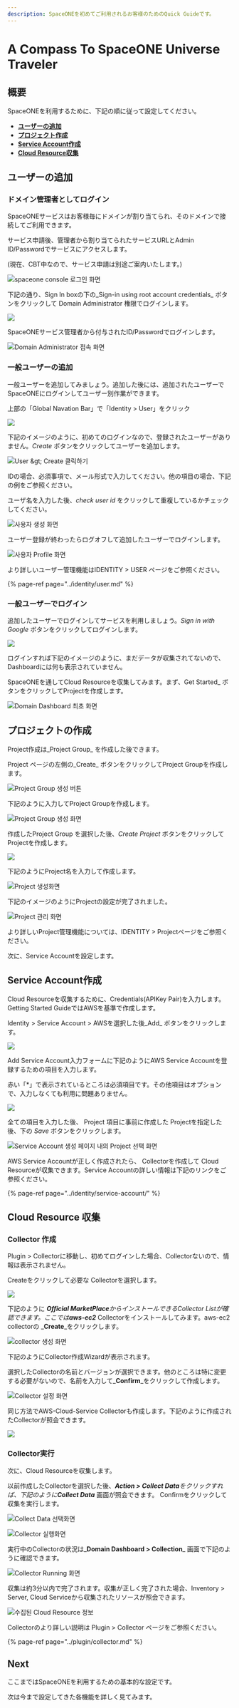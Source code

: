 ```yaml
---
description: SpaceONEを初めてご利用されるお客様のためのQuick Guideです。
---
```


# A Compass To SpaceONE Universe Traveler

## 概要 <a id="overview"></a>

SpaceONEを利用するために、下記の順に従って設定してください。

* [**ユーザーの追加**](getting-started-2.md#adding-user)
* [**プロジェクト作成**](getting-started-2.md#creating-project)
* [**Service Account作成**](getting-started-2.md#creating-service-account)
* [**Cloud Resource収集** ](getting-started-2.md#discovering-cloud-resource)

## ユーザーの追加 <a id="adding-user"></a>

### ドメイン管理者としてログイン

SpaceONEサービスはお客様毎にドメインが割り当てられ、そのドメインで接続してご利用できます。

サービス申請後、管理者から割り当てられたサービスURLとAdmin ID/Passwordでサービスにアクセスします。

\(現在、CBT中なので、サービス申請は別途ご案内いたします。\)

![spaceone console &#xB85C;&#xADF8;&#xC778; &#xD654;&#xBA74;](../.gitbook/assets/2020-07-31-3.42.25.png)

下記の通り、Sign In boxの下の_Sign-in using root account credentials_ ボタンをクリックして Domain Administrator 権限でログインします。

![](../.gitbook/assets/2020-07-31-3.43.11.png)

SpaceONEサービス管理者から付与されたID/Passwordでログインします。

![Domain Administrator &#xC811;&#xC18D; &#xD654;&#xBA74;](../.gitbook/assets/2020-07-31-3.44.00.png)

### 一般ユーザーの追加

一般ユーザーを追加してみましょう。追加した後には、追加されたユーザーでSpaceONEにログインしてユーザー別作業ができます。

上部の「Global Navation Bar」で「Identity &gt; User」をクリック

![](../.gitbook/assets/2020-07-31-3.46.38.png)

下記のイメージのように、初めてのログインなので、登録されたユーザーがありません。_Create_ ボタンをクリックしてユーザーを追加します。

![User &amp;gt; Create &#xD074;&#xB9AD;&#xD558;&#xAE30;](../.gitbook/assets/2020-07-31-3.48.11.png)

IDの場合、必須事項で、メール形式で入力してください。他の項目の場合、下記の例をご参照ください。

ユーザ名を入力した後、_check user id_ をクリックして重複しているかチェックしてください。

![&#xC0AC;&#xC6A9;&#xC790; &#xC0DD;&#xC131; &#xD654;&#xBA74;](../.gitbook/assets/2020-07-31-3.50.40.png)

ユーザー登録が終わったらログオフして追加したユーザーでログインします。

![&#xC0AC;&#xC6A9;&#xC790; Profile &#xD654;&#xBA74;](../.gitbook/assets/2020-07-31-3.52.50.png)

より詳しいユーザー管理機能はIDENTITY &gt; USER ページをご参照ください。

{% page-ref page="../identity/user.md" %}

### 一般ユーザーでログイン

追加したユーザーでログインしてサービスを利用しましょう。_Sign in with Google_ ボタンをクリックしてログインします。

![](../.gitbook/assets/2020-08-03-11.07.25.png)

ログインすれば下記のイメージのように、まだデータが収集されてないので、Dashboardには何も表示されていません。

SpaceONEを通してCloud Resourceを収集してみます。まず、Get Started\_ ボタンをクリックしてProjectを作成します。

![Domain Dashboard &#xCD5C;&#xCD08; &#xD654;&#xBA74;](../.gitbook/assets/2020-08-03-11.12.14.png)

## プロジェクトの作成 <a id="creating-project"></a>

Project作成は_Project Group_ を作成した後できます。

Project ページの左側の_Create_ ボタンをクリックしてProject Groupを作成します。

![Project Group &#xC0DD;&#xC131; &#xBC84;&#xD2BC;](../.gitbook/assets/2020-08-03-11.18.38.png)

下記のように入力してProject Groupを作成します。

![Project Group &#xC0DD;&#xC131; &#xD654;&#xBA74;](../.gitbook/assets/2020-08-03-11.20.02.png)

作成したProject Group を選択した後、_Create Project_ ボタンをクリックしてProjectを作成します。

![](../.gitbook/assets/2020-08-03-11.31.43.png)

下記のようにProject名を入力して作成します。

![Project &#xC0DD;&#xC131;&#xD654;&#xBA74;](../.gitbook/assets/2020-08-03-11.33.06.png)

下記のイメージのようにProjectの設定が完了されました。

![Project &#xAD00;&#xB9AC; &#xD654;&#xBA74;](../.gitbook/assets/2020-08-03-11.37.38.png)

より詳しいProject管理機能については、IDENTITY &gt; Projectページをご参照ください。

次に、Service Accountを設定します。

## Service Account作成 <a id="creating-service-account"></a>

Cloud Resourceを収集するために、Credentials\(APIKey Pair\)を入力します。Getting Started GuideではAWSを基準で作成します。

Identity &gt; Service Account &gt; AWSを選択した後_Add_ ボタンをクリックします。

![](../.gitbook/assets/2020-08-03-3.39.10.png)

Add Service Account入力フォームに下記のようにAWS Service Accountを登録するための項目を入力します。

赤い「\*」で表示されているところは必須項目です。その他項目はオプションで、入力しなくても利用に問題ありません。

![](../.gitbook/assets/2020-08-03-3.50.06.png)

全ての項目を入力した後、 Project 項目に事前に作成した Projectを指定した後、下の _Save_ ボタンをクリックします。

![Service Account &#xC0DD;&#xC131; &#xD398;&#xC774;&#xC9C0; &#xB0B4;&#xC758; Project &#xC120;&#xD0DD; &#xD654;&#xBA74;](../.gitbook/assets/2020-08-03-3.47.38.png)

AWS Service Accountが正しく作成されたら、 Collectorを作成して Cloud Resourceが収集できます。Service Accountの詳しい情報は下記のリンクをご参照ください。

{% page-ref page="../identity/service-account/" %}

## Cloud Resource 収集 <a id="discovering-cloud-resource"></a>

### Collector 作成

Plugin &gt; Collectorに移動し、初めてログインした場合、Collectorないので、情報は表示されません。

Createをクリックして必要な Collectorを選択します。

![](../.gitbook/assets/2020-08-03-4.18.54.png)

下記のように _**Official MarketPlace**_からインストールできるCollector Listが確認できます。ここでは_**aws-ec2**_ Collectorをインストールしてみます。aws-ec2 collectorの _**Create**_をクリックします。

![collector &#xC0DD;&#xC131; &#xD654;&#xBA74;](../.gitbook/assets/2020-08-03-4.19.39.png)

下記のようにCollector作成Wizardが表示されます。

選択したCollectorの名前とバージョンが選択できます。他のところは特に変更する必要がないので、名前を入力して_**Confirm**_をクリックして作成します。

![Collector &#xC124;&#xC815; &#xD654;&#xBA74;](../.gitbook/assets/2020-08-03-4.22.39.png)

同じ方法でAWS-Cloud-Service Collectorも作成します。下記のように作成されたCollectorが照会できます。

![](../.gitbook/assets/2020-08-03-4.33.11.png)

### Collector実行

次に、Cloud Resourceを収集します。

以前作成したCollectorを選択した後、_**Action &gt; Collect Data**_をクリックすれば、下記のように_**Collect Data**_ 画面が照会できます。 Confirmをクリックして収集を実行します。

![Collect Data &#xC120;&#xD0DD;&#xD654;&#xBA74;](../.gitbook/assets/2020-08-03-4.42.48.png)

![Collector &#xC2E4;&#xD589;&#xD654;&#xBA74;](../.gitbook/assets/2020-08-03-4.41.59.png)

実行中のCollectorの状況は_**Domain Dashboard &gt; Collection**_ 画面で下記のように確認できます。

![Collector Running &#xD654;&#xBA74;](../.gitbook/assets/2020-08-03-4.46.13.png)

収集は約3分以内で完了されます。収集が正しく完了された場合、Inventory &gt; Server, Cloud Serviceから収集されたリソースが照会できます。

![&#xC218;&#xC9D1;&#xB41C; Cloud Resource &#xC815;&#xBCF4;](../.gitbook/assets/2020-08-03-4.51.30.png)

Collectorのより詳しい説明は Plugin &gt; Collector ページをご参照ください。

{% page-ref page="../plugin/collector.md" %}

## Next

ここまではSpaceONEを利用するための基本的な設定です。

次は今まで設定してきた各機能を詳しく見てみます。

